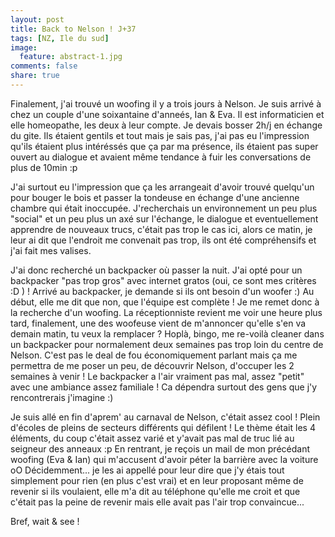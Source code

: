 ```yaml
---
layout: post
title: Back to Nelson ! J+37
tags: [NZ, Ile du sud]
image:
  feature: abstract-1.jpg
comments: false
share: true
---
```


Finalement, j'ai trouvé un woofing il y a trois jours à Nelson. Je suis arrivé à  chez un couple d'une soixantaine d'anneés, Ian & Eva. Il est informaticien et elle homeopathe, les deux à leur compte. Je devais bosser 2h/j en échange du gite. Ils étaient gentils et tout mais je sais pas, j'ai pas eu l'impression qu'ils étaient plus intéréssés que ça par ma présence, ils étaient pas super ouvert au dialogue et avaient même tendance à fuir les conversations de plus de 10min :p 

J'ai surtout eu l'impression que ça les arrangeait d'avoir trouvé quelqu'un pour bouger le bois et passer la tondeuse en échange d'une ancienne chambre qui était inoccupée. J'recherchais un environnement un peu plus "social" et un peu plus un  axé sur l'échange, le dialogue et eventuellement apprendre de nouveaux trucs, c'était pas trop le cas ici, alors ce matin, je leur ai dit que l'endroit me convenait pas trop, ils ont été compréhensifs et j'ai fait mes valises.

J'ai donc recherché un backpacker où passer la nuit. J'ai opté pour un backpacker "pas trop gros" avec internet gratos (oui, ce sont mes critères :D ) ! Arrivé au backpacker, je demande si ils ont besoin d'un woofer :) Au début, elle me dit que non, que l'équipe est complète ! Je me remet donc à la recherche d'un woofing. La réceptionniste revient me voir une heure plus tard, finalement, une des woofeuse vient de m'annoncer qu'elle s'en va demain matin, tu veux la remplacer ? Hoplà, bingo, me re-voilà cleaner dans un backpacker pour normalement deux semaines pas trop loin du centre de Nelson. C'est pas le deal de fou économiquement parlant mais ça me permettra de me poser un peu, de découvrir Nelson, d'occuper les 2 semaines à venir ! Le backpacker a l'air vraiment pas mal, assez "petit" avec une ambiance assez familiale ! Ca dépendra surtout des gens que j'y rencontrerais j'imagine :)

Je suis allé en fin d'aprem' au carnaval de Nelson, c'était assez cool ! Plein d'écoles de pleins de secteurs différents qui défilent ! Le thème était les 4 éléments, du coup c'était assez varié et y'avait pas mal de truc lié au seigneur des anneaux :p En rentrant, je reçois un mail de mon précédant woofing (Eva & Ian) qui m'accusent d'avoir péter la barrière avec la voiture oO Décidemment... je les ai appellé pour leur dire que j'y étais tout simplement pour rien (en plus c'est vrai) et en leur proposant même de revenir si ils voulaient, elle m'a dit au téléphone qu'elle me croit et que c'était pas la peine de revenir mais elle avait pas l'air trop convaincue... 

Bref, wait & see !






